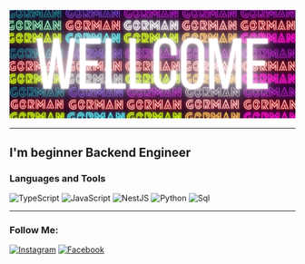 [![Header](https://github.com/G0rman/G0rman/blob/main/assets/assent.png)](https://www.facebook.com/profile.php?id=100075687878400)

__________________________________

## I'm beginner Backend Engineer

### Languages and Tools
![TypeScript](https://img.shields.io/badge/-TypeScript-020503?style=for-the-badge&logo=Typescript&logoColor=FFF44B)
![JavaScript](https://img.shields.io/badge/-JavaScript-020503?style=for-the-badge&logo=Javascript&logoColor=9FFF1D)
![NestJS](https://img.shields.io/badge/-NestJS-020503?style=for-the-badge&logo=NestJS&logoColor=FF483B)
![Python](https://img.shields.io/badge/-Python-020503?style=for-the-badge&logo=Python&logoColor=407DB3)
![Sql](https://img.shields.io/badge/-Sql-020503?style=for-the-badge&logo=mySql&logoColor=F5F8F7)   

____________________________________________________
### Follow  Me:
[![Instagram](https://img.shields.io/badge/-Instagram-020503?style=for-the-badge&logo=Instagram&logoColor=FF483B)](https://www.instagram.com/daniil_rozhdestvenskiy._/) 
[![Facebook](https://img.shields.io/badge/-Facebook-020503?style=for-the-badge&logo=Facebook&logoColor=407DB3)](https://www.facebook.com/profile.php?id=100075687878400) 




